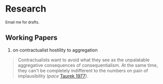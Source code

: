 # Research

<small>Email me for drafts.</small>

## Working Papers

1. on contractualist hostility to aggregation
> Contractualists want to avoid what they see as the unpalatable aggregative consequences of consequentialism. At the same time, they can't be completely indifferent to the numbers on pain of implausibility (*pace* [Taurek 1977](https://www.jstor.org/stable/2264945)). 
